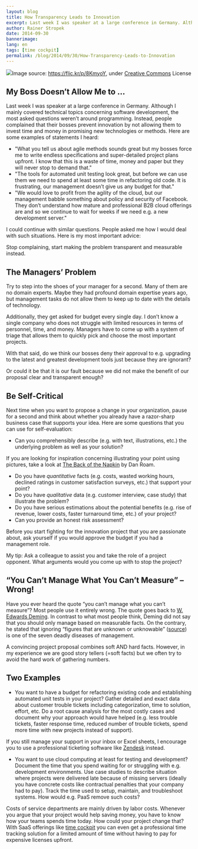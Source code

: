 ```yaml
---
layout: blog
title: How Transparency Leads to Innovation
excerpt: Last week I was speaker at a large conference in Germany. Although I mainly covered technical topics concerning software development, the most asked questions weren’t around programming. Instead, people complained that their bosses prevent innovation by not allowing them to invest time and money in promising new technologies or methods.  Stop complaining, start making the problem transparent and measurable instead.
author: Rainer Stropek
date: 2014-09-30
bannerimage: 
lang: en
tags: [time cockpit]
permalink: /blog/2014/09/30/How-Transparency-Leads-to-Innovation
---
```


<div class="imageCaption">
  <img src="{{site.baseurl}}/content/images/blog/2014/09/5085117924_77730c084d_o.jpg" />Image source: <a href="https://flic.kr/p/8KmyoY" target="_blank">https://flic.kr/p/8KmyoY</a>, under <a href="https://creativecommons.org/licenses/by-nc-nd/2.0/" target="_blank">Creative Commons</a> License</div><h2>My Boss Doesn’t Allow Me to …</h2><p>Last week I was speaker at a large conference in Germany. Although I mainly covered technical topics concerning software development, the most asked questions weren’t around programming. Instead, people complained that their bosses prevent innovation by not allowing them to invest time and money in promising new technologies or methods. Here are some examples of statements I heard:</p><ul>
  <li>"What you tell us about agile methods sounds great but my bosses force me to write endless specifications and super-detailed project plans upfront. I know that this is a waste of time, money and paper but they will never stop to demand that."</li>
  <li>"The tools for automated unit testing look great, but before we can use them we need to spend at least some time in refactoring old code. It is frustrating, our management doesn’t give us any budget for that."</li>
  <li>"We would love to profit from the agility of the cloud, but our management babble something about policy and security of Facebook. They don’t understand how mature and professional B2B cloud offerings are and so we continue to wait for weeks if we need e.g. a new development server."</li>
</ul><p>I could continue with similar questions. People asked me how I would deal with such situations. Here is my most important advice:</p><p class="showcase">Stop complaining, start making the problem transparent and measurable instead.</p><h2>The Managers’ Problem</h2><p>Try to step into the shoes of your manager for a second. Many of them are no domain experts. Maybe they had profound domain expertise years ago, but management tasks do not allow them to keep up to date with the details of technology.</p><p>Additionally, they get asked for budget every single day. I don’t know a single company who does not struggle with limited resources in terms of personnel, time, and money. Managers have to come up with a system of triage that allows them to quickly pick and choose the most important projects.</p><p>With that said, do we think our bosses deny their approval to e.g. upgrading to the latest and greatest development tools just because they are ignorant?</p><p class="showcase">Or could it be that it is our fault because we did not make the benefit of our proposal clear and transparent enough?</p><h2>Be Self-Critical</h2><p>Next time when you want to propose a change in your organization, pause for a second and think about whether you already have a razor-sharp business case that supports your idea. Here are some questions that you can use for self-evaluation:</p><ul>
  <li>Can you comprehensibly describe (e.g. with text, illustrations, etc.) the underlying problem as well as your solution?</li>
</ul><p class="showcase">If you are looking for inspiration concerning illustrating your point using pictures, take a look at <a href="http://www.amazon.de/gp/product/1591843065/ref=as_li_tl?ie=UTF8&amp;camp=1638&amp;creative=19454&amp;creativeASIN=1591843065&amp;linkCode=as2&amp;tag=timecockpit-21&amp;linkId=GV7I5ECS65MTXBDO" target="_blank">The Back of the Napkin</a> by Dan Roam.</p><ul>
  <li>Do you have <em>quantitative</em> facts (e.g. costs, wasted working hours, declined ratings in customer satisfaction surveys, etc.) that support your point?</li>
  <li>Do you have <em>qualitative</em> data (e.g. customer interview, case study) that illustrate the problem?</li>
  <li>Do you have serious estimations about the potential benefits (e.g. rise of revenue, lower costs, faster turnaround time, etc.) of your project?</li>
  <li>Can you provide an honest risk assessment?</li>
</ul><p>Before you start fighting for the innovation project that you are passionate about, ask yourself if you would approve the budget if you had a management role.</p><p class="showcase">My tip: Ask a colleague to assist you and take the role of a project opponent. What arguments would you come up with to stop the project?</p><h2>“You Can’t Manage What You Can’t Measure” – Wrong!</h2><p>Have you ever heard the quote “you can’t manage what you can’t measure”? Most people use it entirely wrong. The quote goes back to <a href="http://en.wikipedia.org/wiki/W._Edwards_Deming" target="_blank">W. Edwards Deming</a>. In contrast to what most people think, Deming did not say that you should only manage based on measurable facts. On the contrary, he stated that ignoring “figures that are unknown or unknowable” (<a href="https://www.deming.org/theman/theories/deadlydiseases" target="_blank">source</a>) is one of the seven deadly diseases of management.</p><p class="showcase">A convincing project proposal combines soft AND hard facts. However, in my experience we are good story tellers (=soft facts) but we often try to avoid the hard work of gathering numbers.</p><h2>Two Examples</h2><ul>
  <li>You want to have a budget for refactoring existing code and establishing automated unit tests in your project? Gather detailed and exact data about customer trouble tickets including categorization, time to solution, effort, etc. Do a root cause analysis for the most costly cases and document why your approach would have helped (e.g. less trouble tickets, faster response time, reduced number of trouble tickets, spend more time with new projects instead of support).</li>
</ul><p class="showcase">If you still manage your support in your inbox or Excel sheets, I encourage you to use a professional ticketing software like <a href="https://www.zendesk.com/" target="_blank">Zendesk</a> instead.</p><ul>
  <li>You want to use cloud computing at least for testing and development? Document the time that you spend waiting for or struggling with e.g. development environments. Use case studies to describe situation where projects were delivered late because of missing servers (ideally you have concrete costs like contractual penalties that your company had to pay). Track the time used to setup, maintain, and troubleshoot systems. How would e.g. PaaS remove such costs?</li>
</ul><p class="showcase">Costs of service departments are mainly driven by labor costs. Whenever you argue that your project would help saving money, you have to know how your teams spends time today. How could your project change that? With SaaS offerings like <a href="http://www.timecockpit.com/">time cockpit</a> you can even get a professional time tracking solution for a limited amount of time without having to pay for expensive licenses upfront.</p>